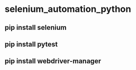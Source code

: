 # selenium_automation_python

## pip install selenium
## pip install pytest
## pip install webdriver-manager

